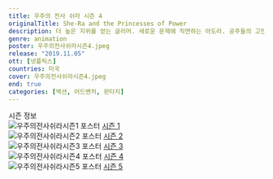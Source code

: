 ```yaml
---
title: 우주의 전사 쉬라 시즌 4
originalTitle: She-Ra and the Princesses of Power
description: 더 높은 지위를 얻는 글리머. 새로운 문제에 직면하는 아도라. 공주들의 고민은 커져간다. 이때, 캣트라는 호르드 프라임이 오기 전에 에더리아를 정복할 결심을 한다.
genre: animation
poster: 우주의전사쉬라시즌4.jpeg
release: "2019.11.05"
ott: [넷플릭스]
countries: 미국
cover: 우주의전사쉬라시즌4.jpeg
end: true
categories: [액션, 어드벤처, 판타지]
---
```


<div class="title bold">시즌 정보</div>

<div class="season-list">
<div class="item">
<img src="/poster/우주의전사쉬라시즌1.jpeg" alt="우주의전사쉬라시즌1 포스터 ">
<a href="https://lesflix.github.io/animation/우주의전사쉬라시즌1" >시즌 1</a>
</div>

<div class="item">
<img src="/poster/우주의전사쉬라시즌2.jpeg" alt="우주의전사쉬라시즌2 포스터 ">
<a href="https://lesflix.github.io/animation/우주의전사쉬라시즌2" >시즌 2</a>
</div>

<div class="item">
<img src="/poster/우주의전사쉬라시즌3.jpeg" alt="우주의전사쉬라시즌3 포스터 ">
<a href="https://lesflix.github.io/animation/우주의전사쉬라시즌3" >시즌 3</a>
</div>

<div class="item">
<img src="/poster/우주의전사쉬라시즌4.jpeg" alt="우주의전사쉬라시즌4 포스터 ">
<a href="https://lesflix.github.io/animation/우주의전사쉬라시즌4" >시즌 4</a>
</div>

<div class="item">
<img src="/poster/우주의전사쉬라시즌5.jpeg" alt="우주의전사쉬라시즌5 포스터 ">
<a href="https://lesflix.github.io/animation/우주의전사쉬라시즌5" >시즌 5</a>
</div>
</div>
